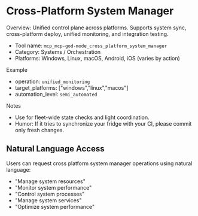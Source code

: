 # Cross-Platform System Manager

Overview: Unified control plane across platforms. Supports system sync, cross-platform deploy, unified monitoring, and integration testing.

- Tool name: `mcp_mcp-god-mode_cross_platform_system_manager`
- Category: Systems / Orchestration
- Platforms: Windows, Linux, macOS, Android, iOS (varies by action)

Example
- operation: `unified_monitoring`
- target_platforms: ["windows","linux","macos"]
- automation_level: `semi_automated`

Notes
- Use for fleet-wide state checks and light coordination.
- Humor: If it tries to synchronize your fridge with your CI, please commit only fresh changes.


## Natural Language Access
Users can request cross platform system manager operations using natural language:
- "Manage system resources"
- "Monitor system performance"
- "Control system processes"
- "Manage system services"
- "Optimize system performance"
